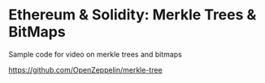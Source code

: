 # Ethereum & Solidity: Merkle Trees & BitMaps

Sample code for video on merkle trees and bitmaps

https://github.com/OpenZeppelin/merkle-tree
